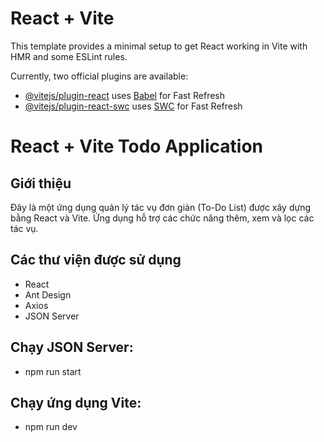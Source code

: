 # React + Vite

This template provides a minimal setup to get React working in Vite with HMR and some ESLint rules.

Currently, two official plugins are available:

- [@vitejs/plugin-react](https://github.com/vitejs/vite-plugin-react/blob/main/packages/plugin-react/README.md) uses [Babel](https://babeljs.io/) for Fast Refresh
- [@vitejs/plugin-react-swc](https://github.com/vitejs/vite-plugin-react-swc) uses [SWC](https://swc.rs/) for Fast Refresh

# React + Vite Todo Application

## Giới thiệu

Đây là một ứng dụng quản lý tác vụ đơn giản (To-Do List) được xây dựng bằng React và Vite. Ứng dụng hỗ trợ các chức năng thêm, xem và lọc các tác vụ.

## Các thư viện được sử dụng

- React
- Ant Design
- Axios
- JSON Server

## Chạy JSON Server:

- npm run start

## Chạy ứng dụng Vite:

- npm run dev
